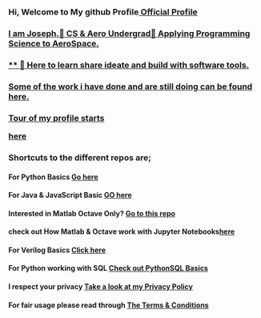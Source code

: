 ###   Hi, Welcome to  My github Profile<a href="https://josephkb87.github.io"> Official Profile </p>

 ### **I am Joseph**.👀 CS & Aero Undergrad👋 Applying Programming Science to AeroSpace.

  ### ** 🌱   Here to learn share ideate and build with software tools.
 
 ### Some of the work i have done and are still doing can be found here.

  ### <p>  Tour of my profile starts </p><a href="https://github.com/josephkb87?tab=repositories">here</a> 

 ### <p>  Shortcuts to the different repos are; </p>

 ####  <p> For Python Basics  <a href="https://github.com/josephkb87/PythonBasics"> Go here</a> </p>

 ####  <p> For Java & JavaScript Basic <a href="https://github.com/josephkb87/Java_JS_Basics_n_Projects">GO here</a> </p>

  #### <p> Interested in Matlab Octave Only? <a href="https://github.com/josephkb87/Matlab_Octave">Go to this repo</a> </p>

  #### <p> check out How Matlab & Octave work with Jupyter Notebooks<a href="https://github.com/josephkb87/JuMatOct">here</a> </p>

  #### <p>For Verilog Basics <a href="https://github.com/josephkb87/VerilogBasics">Click here </a> </p>

####   <p>For Python working with SQL <a href="https://github.com/josephkb87/PySQLDB">Check out PythonSQL Basics</a> </p>
 

####  <p>I respect your privacy <a href="https://www.privacypolicygenerator.info/">Take a look at my Privacy Policy</a> </p>
  
  #### <p>For fair usage please read through <a href="https://www.termsandconditionsgenerator.com/live.php?token=KlLRN36WWN5xtwgjex6GHzRi595mJs7U">The Terms & Conditions</a> </p>

  <!---
  josephkb87/josephkb87 is a ✨ special ✨ repository because its `README.md` (this file) appears on your GitHub profile.
  You can click the Preview link to take a look at your changes.
  --->



